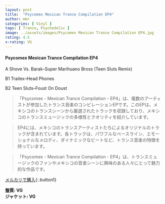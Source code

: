 ```yaml
---
layout: post
title:  "Psycomex Mexican Trance Compilation EP4"
author: mmr
categories: [ Vinyl ]
tags: [ Trance, Psychedelic ]
image: ../assets/images/Psycomex Mexican Trance Compilation EP4.jpg
rating: 4.5
v-rating: VG
---
```


#### Psycomex Mexican Trance Compilation EP4

A  Shove Vs. Barak–Super Marihuano Bross (Teen Sluts Remix)

B1  Trailex–Head Phones

B2  Teen Sluts–Foust On Doust

> 「Psycomex - Mexican Trance Compilation - EP4」は、複数のアーティストが参加したトランス音楽のコンピレーションEPです。このEPは、メキシコのトランスシーンから厳選されたトラックを収録しており、メキシコのトランスミュージックの多様性とクオリティを紹介しています。

> EP4には、メキシコのトランスアーティストたちによるオリジナルのトラックが含まれています。各トラックは、パワフルなベースライン、エモーショナルなメロディ、ダイナミックなビートなど、トランス音楽の特徴を持っています。

> 「Psycomex - Mexican Trance Compilation - EP4」は、トランスミュージックのファンやメキシコの音楽シーンに興味のある人々にとって魅力的な作品です。



[メルカリで購入](https://jp.mercari.com/item/m61208670759){:.button1}


<div class="mt-4 mb-4 d-flex align-items-center">
<strong class="mr-1">盤質: VG</strong>
</div>
<div class="mt-4 mb-4 d-flex align-items-center">
<strong class="mr-1">ジャケット: VG</strong>
</div>